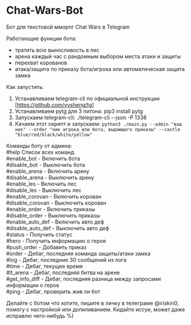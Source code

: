# Chat-Wars-Bot
Бот для текстовой мморпг Chat Wars в Telegram

Работающие функции бота:
  - тратить всю выносливость в лес
  - арена каждый час с рандомным выбором места атаки и защиты
  - перехват корованов
  - атака/защита по приказу бота/игрока или автоматическая защита замка

Как запустить:<br />
  1) Устанавливаем telegram-cli по официальной инструкции [https://github.com/vysheng/tg]<br />
  2) Устанавливаем pytg для 3 питона: pip3 install pytg<br />
  3) Запускаем telegram-cli: ./telegram-cli --json -P 1338<br />
  4) Качаем этот скрипт и запускаем: `python3 ./main.py --admin "ваш ник" --order "ник игрока или бота, выдающего приказы" --castle "blue/red/black/white/yellow"`<br />
  
Команды боту от админа:<br />
    #help Список всех команд<br />
    #enable_bot - Включить бота<br />
    #disable_bot - Выключить бота<br />
    #enable_arena - Включить арену<br />
    #disable_arena - Выключить арену<br />
    #enable_les - Включить лес<br />
    #disable_les - Выключить лес<br />
    #enable_corovan - Включить корован<br />
    #disable_corovan - Выключить корован<br />
    #enable_order - Включить приказы<br />
    #disable_order - Выключить приказы<br />
    #enable_auto_def - Включить авто деф<br />
    #disable_auto_def - Выключить авто деф<br />
    #status - Получить статус<br />
    #hero - Получить информацию о герое<br />
    #push_order - Добавить приказ<br />
    #order - Дебаг, последняя команда защиты/атаки замка<br />
    #log - Дебаг, последние 30 сообщений из лога<br />
    #time - Дебаг, текущее время<br />
    #lt_arena - Дебаг, последняя битва на арене<br />
    #get_info_diff - Дебаг, последняя разница между запросами информации о герое<br />
    #ping - Дебаг, проверить жив ли бот<br />
 
Делайте с ботом что хотите, пишите в личку в телеграме @iriskin0, помогу с настройкой или допиливанием. Кидайте иссуи, может даже исправлю чего-нибудь %)
